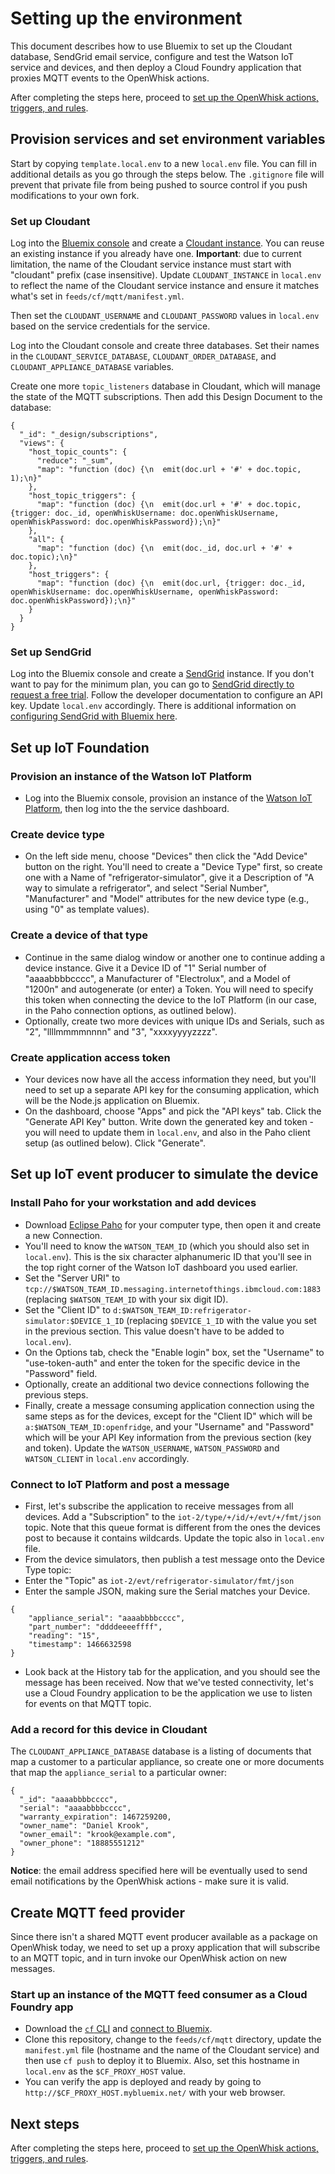# Setting up the environment
This document describes how to use Bluemix to set up the Cloudant database, SendGrid email service, configure and test the Watson IoT service and devices, and then deploy a Cloud Foundry application that proxies MQTT events to the OpenWhisk actions.

After completing the steps here, proceed to [set up the OpenWhisk actions, triggers, and rules](OPENWHISK.md).

## Provision services and set environment variables
Start by copying `template.local.env` to a new `local.env` file. You can fill in additional details as you go through the steps below. The `.gitignore` file will prevent that private file from being pushed to source control if you push modifications to your own fork.

### Set up Cloudant
Log into the [Bluemix console](https://console.ng.bluemix.net/) and create a [Cloudant instance](https://console.ng.bluemix.net/catalog/services/cloudant-nosql-db/?taxonomyNavigation=services). You can reuse an existing instance if you already have one. **Important**: due to current limitation, the name of the Cloudant service instance must start with "cloudant" prefix (case insensitive). Update `CLOUDANT_INSTANCE` in `local.env` to reflect the name of the Cloudant service instance and ensure it matches what's set in `feeds/cf/mqtt/manifest.yml`.

Then set the `CLOUDANT_USERNAME` and `CLOUDANT_PASSWORD` values in `local.env` based on the service credentials for the service.

Log into the Cloudant console and create three databases. Set their names in the `CLOUDANT_SERVICE_DATABASE`, `CLOUDANT_ORDER_DATABASE`, and `CLOUDANT_APPLIANCE_DATABASE` variables.

Create one more `topic_listeners` database in Cloudant, which will manage the state of the MQTT subscriptions. Then add this Design Document to the database:

```
{
  "_id": "_design/subscriptions",
  "views": {
    "host_topic_counts": {
      "reduce": "_sum",
      "map": "function (doc) {\n  emit(doc.url + '#' + doc.topic, 1);\n}"
    },
    "host_topic_triggers": {
      "map": "function (doc) {\n  emit(doc.url + '#' + doc.topic, {trigger: doc._id, openWhiskUsername: doc.openWhiskUsername, openWhiskPassword: doc.openWhiskPassword});\n}"
    },
    "all": {
      "map": "function (doc) {\n  emit(doc._id, doc.url + '#' + doc.topic);\n}"
    },
    "host_triggers": {
      "map": "function (doc) {\n  emit(doc.url, {trigger: doc._id, openWhiskUsername: doc.openWhiskUsername, openWhiskPassword: doc.openWhiskPassword});\n}"
    }
  }
}
```

### Set up SendGrid
Log into the Bluemix console and create a [SendGrid](https://console.ng.bluemix.net/catalog/services/sendgrid/?taxonomyNavigation=services) instance. If you don't want to pay for the minimum plan, you can go to [SendGrid directly to request a free trial](http://sendgrid.com/). Follow the developer documentation to configure an API key. Update `local.env` accordingly. There is additional information on [configuring SendGrid with Bluemix here](https://www.ibm.com/blogs/bluemix/2016/12/using-sendgrid-easy-sending-email/).

## Set up IoT Foundation

### Provision an instance of the Watson IoT Platform
* Log into the Bluemix console, provision an instance of the [Watson IoT Platform](https://console.ng.bluemix.net/catalog/services/internet-of-things-platform/?taxonomyNavigation=services), then log into the the service dashboard.

### Create device type
* On the left side menu, choose "Devices" then click the "Add Device" button on the right. You'll need to create a "Device Type" first, so create one with a Name of "refrigerator-simulator", give it a Description of "A way to simulate a refrigerator", and select "Serial Number", "Manufacturer" and "Model" attributes for the new device type (e.g., using "0" as template values).

### Create a device of that type
* Continue in the same dialog window or another one to continue adding a device instance. Give it a Device ID of "1" Serial number of "aaaabbbbcccc", a Manufacturer of "Electrolux", and a Model of "1200n" and autogenerate (or enter) a Token. You will need to specify this token when connecting the device to the IoT Platform (in our case, in the Paho connection options, as outlined below).
* Optionally, create two more devices with unique IDs and Serials, such as "2", "llllmmmmnnnn" and "3", "xxxxyyyyzzzz".

### Create application access token
* Your devices now have all the access information they need, but you'll need to set up a separate API key for the consuming application, which will be the Node.js application on Bluemix.
* On the dashboard, choose "Apps" and pick the "API keys" tab. Click the "Generate API Key" button. Write down the generated key and token - you will need to update them in `local.env`, and also in the Paho client setup (as outlined below). Click "Generate".

## Set up IoT event producer to simulate the device

### Install Paho for your workstation and add devices
* Download [Eclipse Paho](http://www.eclipse.org/paho/clients/tool/) for your computer type, then open it and create a new Connection.
* You'll need to know the `WATSON_TEAM_ID` (which you should also set in `local.env`). This is the six character alphanumeric ID that you'll see in the top right corner of the Watson IoT dashboard you used earlier.
* Set the "Server URI" to `tcp://$WATSON_TEAM_ID.messaging.internetofthings.ibmcloud.com:1883` (replacing `$WATSON_TEAM_ID` with your six digit ID).
* Set the "Client ID" to `d:$WATSON_TEAM_ID:refrigerator-simulator:$DEVICE_1_ID` (replacing `$DEVICE_1_ID` with the value you set in the previous section. This value doesn't have to be added to `local.env`).
* On the Options tab, check the "Enable login" box, set the "Username" to "use-token-auth" and enter the token for the specific device in the "Password" field.
* Optionally, create an additional two device connections following the previous steps.
* Finally, create a message consuming application connection using the same steps as for the devices, except for the "Client ID" which will be `a:$WATSON_TEAM_ID:openfridge`, and your "Username" and "Password" which will be your API Key information from the previous section (key and token). Update the `WATSON_USERNAME`, `WATSON_PASSWORD` and `WATSON_CLIENT` in `local.env` accordingly.

### Connect to IoT Platform and post a message
* First, let's subscribe the application to receive messages from all devices. Add a "Subscription" to the `iot-2/type/+/id/+/evt/+/fmt/json` topic. Note that this queue format is different from the ones the devices post to because it contains wildcards. Update the topic also in `local.env` file.
* From the device simulators, then publish a test message onto the Device Type topic:
* Enter the "Topic" as `iot-2/evt/refrigerator-simulator/fmt/json`
* Enter the sample JSON, making sure the Serial matches your Device.
```
{
    "appliance_serial": "aaaabbbbcccc",
    "part_number": "ddddeeeeffff",
    "reading": "15",
    "timestamp": 1466632598
}
```
* Look back at the History tab for the application, and you should see the message has been received. Now that we've tested connectivity, let's use a Cloud Foundry application to be the application we use to listen for events on that MQTT topic.

### Add a record for this device in Cloudant
The `CLOUDANT_APPLIANCE_DATABASE` database is a listing of documents that map a customer to a particular appliance, so create one or more documents that map the `appliance_serial` to a particular owner:

```
{
  "_id": "aaaabbbbcccc",
  "serial": "aaaabbbbcccc",
  "warranty_expiration": 1467259200,
  "owner_name": "Daniel Krook",
  "owner_email": "krook@example.com",
  "owner_phone": "18885551212"
}
```
**Notice**: the email address specified here will be eventually used to send email notifications by the OpenWhisk actions - make sure it is valid.

## Create MQTT feed provider
Since there isn't a shared MQTT event producer available as a package on OpenWhisk today, we need to set up a proxy application that will subscribe to an MQTT topic, and in turn invoke our OpenWhisk action on new messages.

### Start up an instance of the MQTT feed consumer as a Cloud Foundry app
* Download the [`cf` CLI](https://console.ng.bluemix.net/docs/cli/index.html#cli) and [connect to Bluemix](https://console.ng.bluemix.net/docs/cfapps/ee.html#ee_cf).
* Clone this repository, change to the `feeds/cf/mqtt` directory, update the `manifest.yml` file (hostname and the name of the Cloudant service) and then use `cf push` to deploy it to Bluemix. Also, set this hostname in `local.env` as the `$CF_PROXY_HOST` value.
* You can verify the app is deployed and ready by going to `http://$CF_PROXY_HOST.mybluemix.net/` with your web browser.

## Next steps
After completing the steps here, proceed to [set up the OpenWhisk actions, triggers, and rules](OPENWHISK.md).
